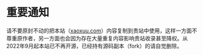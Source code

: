 # 重要通知

请不要原封不动的把本站（[xaoxuu.com](https://xaoxuu.com)）内容复制到贵站中使用，这样一方面不尊重原作者，另一方面也会因为存在大量重复内容影响贵站收录甚至降权。从2022年9月起本站已不再开源，已经持有源码副本（fork）的请自觉删除。